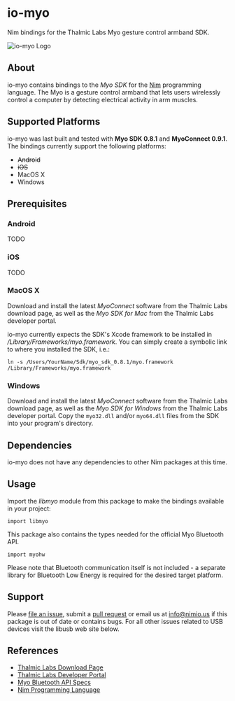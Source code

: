# io-myo

Nim bindings for the Thalmic Labs Myo gesture control armband SDK.

![io-myo Logo](logo.png)


## About

io-myo contains bindings to the *Myo SDK* for the [Nim](http://nim-lang.org)
programming language. The Myo is a gesture control armband that lets users
wirelessly control a computer by detecting electrical activity in arm muscles.

## Supported Platforms

io-myo was last built and tested with **Myo SDK 0.8.1** and
**MyoConnect 0.9.1**. The bindings currently support the following platforms:

- ~~Android~~
- ~~iOS~~
- MacOS X
- Windows


## Prerequisites

### Android

TODO

### iOS

TODO

### MacOS X

Download and install the latest *MyoConnect* software from the Thalmic Labs
download page, as well as the *Myo SDK for Mac* from the Thalmic Labs developer
portal.

io-myo currently expects the SDK's  Xcode framework to be installed in
*/Library/Frameworks/myo.framework*. You can simply create a symbolic link to
where you installed the SDK, i.e.:

```
ln -s /Users/YourName/Sdk/myo_sdk_0.8.1/myo.framework /Library/Frameworks/myo.framework
```

### Windows

Download and install the latest *MyoConnect* software from the Thalmic Labs
download page, as well as the *Myo SDK for Windows* from the Thalmic Labs
developer portal. Copy the `myo32.dll` and/or `myo64.dll` files from the SDK
into your program's directory.


## Dependencies

io-myo does not have any dependencies to other Nim packages at this time.


## Usage

Import the *libmyo* module from this package to make the bindings available
in your project:

```nimrod
import libmyo
```

This package also contains the types needed for the official Myo Bluetooth API.

```nimrod
import myohw
```

Please note that Bluetooth communication itself is not included - a separate
library for Bluetooth Low Energy is required for the desired target platform.


## Support

Please [file an issue](https://github.com/nimious/io-myo/issues), submit a
[pull request](https://github.com/nimious/io-myo/pulls?q=is%3Aopen+is%3Apr)
or email us at info@nimio.us if this package is out of date or contains bugs.
For all other issues related to USB devices visit the libusb web site below.


## References

* [Thalmic Labs Download Page](https://www.thalmic.com/start/)
* [Thalmic Labs Developer Portal](https://developer.thalmic.com/)
* [Myo Bluetooth API Specs](http://developerblog.myo.com/myo-bluetooth-spec-released/)
* [Nim Programming Language](http://nim-lang.org/)

